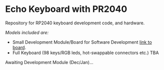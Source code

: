 # Echo Keyboard with PR2040

Repository for RP2040 keyboard development code, and hardware.  

*Models included are:*
+ Small Development Module/Board for Software Development [link to board](https://hackaday.io/project/198392/log/237192-rp2040-version).
+ Full Keyboard (98 keys/RGB leds, hot-swappable connectors etc.) TBA
  
Awaiting Development Module (Dec/Jan)...
